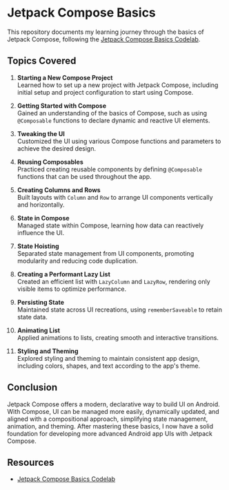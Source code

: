 # Jetpack Compose Basics

This repository documents my learning journey through the basics of Jetpack Compose, following the [Jetpack Compose Basics Codelab](https://developer.android.com/codelabs/jetpack-compose-basics).

## Topics Covered

1. **Starting a New Compose Project**  
   Learned how to set up a new project with Jetpack Compose, including initial setup and project configuration to start using Compose.

2. **Getting Started with Compose**  
   Gained an understanding of the basics of Compose, such as using `@Composable` functions to declare dynamic and reactive UI elements.

3. **Tweaking the UI**  
   Customized the UI using various Compose functions and parameters to achieve the desired design.

4. **Reusing Composables**  
   Practiced creating reusable components by defining `@Composable` functions that can be used throughout the app.

5. **Creating Columns and Rows**  
   Built layouts with `Column` and `Row` to arrange UI components vertically and horizontally.

6. **State in Compose**  
   Managed state within Compose, learning how data can reactively influence the UI.

7. **State Hoisting**  
   Separated state management from UI components, promoting modularity and reducing code duplication.

8. **Creating a Performant Lazy List**  
   Created an efficient list with `LazyColumn` and `LazyRow`, rendering only visible items to optimize performance.

9. **Persisting State**  
   Maintained state across UI recreations, using `rememberSaveable` to retain state data.

10. **Animating List**  
    Applied animations to lists, creating smooth and interactive transitions.

11. **Styling and Theming**  
    Explored styling and theming to maintain consistent app design, including colors, shapes, and text according to the app's theme.

## Conclusion

Jetpack Compose offers a modern, declarative way to build UI on Android. With Compose, UI can be managed more easily, dynamically updated, and aligned with a compositional approach, simplifying state management, animation, and theming. After mastering these basics, I now have a solid foundation for developing more advanced Android app UIs with Jetpack Compose.

## Resources

- [Jetpack Compose Basics Codelab](https://developer.android.com/codelabs/jetpack-compose-basics)
